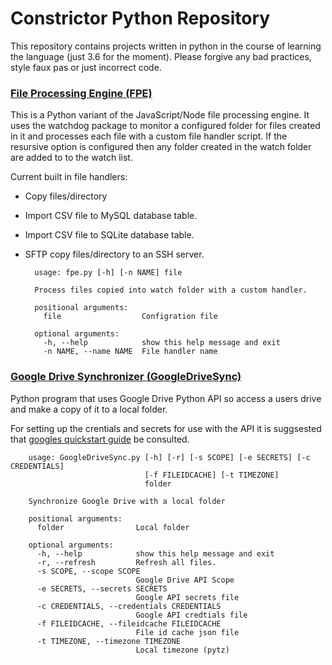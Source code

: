 # Constrictor Python Repository

This repository contains projects written in python in the course of learning the language (just 3.6 for the moment). Please forgive any bad practices, style faux pas or just incorrect code.

### [File Processing Engine (FPE)](https://github.com/clockworkengineer/Constrictor/tree/master/FPE) 

This is a Python  variant of the JavaScript/Node file processing engine. It uses the watchdog package to monitor a configured folder for files created in it and processes each file with a custom file handler script. If the resursive option is configured then any folder created in the watch folder are added to to the watch list.

Current built in file handlers:

- Copy files/directory
- Import CSV file to MySQL database table.
- Import CSV file to SQLite database table.
- SFTP copy files/directory to an SSH server.

		usage: fpe.py [-h] [-n NAME] file
		
		Process files copied into watch folder with a custom handler.
		
		positional arguments:
		  file                  Configration file
		
		optional arguments:
		  -h, --help            show this help message and exit
		  -n NAME, --name NAME  File handler name



### [Google Drive Synchronizer (GoogleDriveSync)](https://github.com/clockworkengineer/Constrictor/tree/master/GoogleDriveSync)

Python program that uses Google Drive Python API so access a users drive and make a copy of it to a local folder.

For setting up the crentials and secrets for use with the API it is suggsested that [googles quickstart guide](https://developers.google.com/drive/v3/web/quickstart/python)  be consulted.

		usage: GoogleDriveSync.py [-h] [-r] [-s SCOPE] [-e SECRETS] [-c CREDENTIALS]
		                          [-f FILEIDCACHE] [-t TIMEZONE]
		                          folder
		
		Synchronize Google Drive with a local folder
		
		positional arguments:
		  folder                Local folder
		
		optional arguments:
		  -h, --help            show this help message and exit
		  -r, --refresh         Refresh all files.
		  -s SCOPE, --scope SCOPE
		                        Google Drive API Scope
		  -e SECRETS, --secrets SECRETS
		                        Google API secrets file
		  -c CREDENTIALS, --credentials CREDENTIALS
		                        Google API credtials file
		  -f FILEIDCACHE, --fileidcache FILEIDCACHE
		                        File id cache json file
		  -t TIMEZONE, --timezone TIMEZONE
		                        Local timezone (pytz)